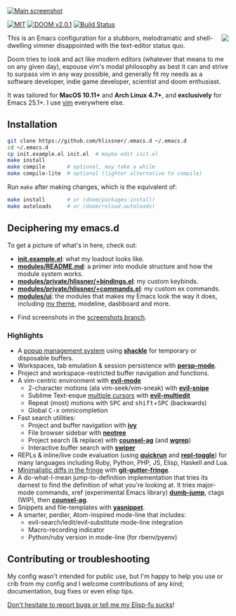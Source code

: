 [![Main screenshot](https://raw.githubusercontent.com/hlissner/.emacs.d/screenshots/main.png?raw=true)][sc]

[![MIT](https://img.shields.io/badge/license-MIT-green.svg)](./LICENSE)
[![DOOM v2.0.1](https://img.shields.io/badge/DOOM-v2.0.1-blue.svg)](./init.el)
[![Build Status](https://travis-ci.org/hlissner/.emacs.d.png?branch=v2)](https://travis-ci.org/hlissner/.emacs.d)

<a href="http://ultravioletbat.deviantart.com/art/Yay-Evil-111710573">
  <img src="https://raw.githubusercontent.com/hlissner/.emacs.d/screenshots/cacochan.png" align="right" />
</a>

This is an Emacs configuration for a stubborn, melodramatic and
shell-dwelling vimmer disappointed with the text-editor status quo.

Doom tries to look and act like modern editors (whatever that means to
me on any given day), espouse vim's modal philosophy as best it can and strive
to surpass vim in any way possible, and generally fit my needs as a software
developer, indie game developer, scientist and doom enthusiast.

It was tailored for **MacOS 10.11+** and **Arch Linux 4.7+**, and
**exclusively** for Emacs 25.1+. I use [vim] everywhere else.

## Installation

```bash
git clone https://github.com/hlissner/.emacs.d ~/.emacs.d
cd ~/.emacs.d
cp init.example.el init.el  # maybe edit init.el
make install
make compile       # optional, may take a while
make compile-lite  # optional (lighter alternative to compile)
```

Run `make` after making changes, which is the equivalent of:

```bash
make install       # or (doom/packages-install)
make autoloads     # or (doom/reload-autoloads)
```

## Deciphering my emacs.d

To get a picture of what's in here, check out:

* **[init.example.el](init.example.el)**: what my loadout looks like.
* **[modules/README.md](modules/README.md)**: a primer into module
  structure and how the module system works.
* **[modules/private/hlissner/+bindings.el](modules/private/hlissner/+bindings.el)**:
  my custom keybinds.
* **[modules/private/hlissner/+commands.el](modules/private/hlissner/+commands.el)**:
  my custom ex commands.
* **[modules/ui](modules/ui)**: the modules that makes my Emacs look
  the way it does, including [my theme][doom-theme], modeline,
  dashboard and more.
+ Find screenshots in the [screenshots branch][sc].

### Highlights

* A [popup management system](core/core-popups.el) using **[shackle]**
  for temporary or disposable buffers.
* Workspaces, tab emulation & session persistence with
  **[persp-mode]**.
* Project and workspace-restricted buffer navigation and functions.
* A vim-centric environment with **[evil-mode]**
  * 2-character motions (ala vim-seek/vim-sneak) with **[evil-snipe]**
  * Sublime Text-esque [multiple cursors][sc-multiedit] with
    **[evil-multiedit]**
  * Repeat (most) motions with <kbd>SPC</kbd> and
    <kbd>shift</kbd>+<kbd>SPC</kbd> (backwards)
  * Global <kbd>C-x</kbd> omnicompletion
* Fast search utilities:
  * Project and buffer navigation with **[ivy]**
  * File browser sidebar with **[neotree]**
  * Project search (& replace) with **[counsel-ag]** (and **[wgrep]**)
  * Interactive buffer search with **[swiper]**
* REPLs & inline/live code evaluation (using **[quickrun]** and
  **[repl-toggle]**) for many languages including Ruby, Python, PHP,
  JS, Elisp, Haskell and Lua.
* [Minimalistic diffs in the fringe][sc-diffs] with **[git-gutter-fringe]**.
* A do-what-I-mean jump-to-definition implementation that tries its
  darnest to find the definition of what you're looking at. It tries
  major-mode commands, xref (experimental Emacs library)
  **[dumb-jump]**, ctags (WIP), then **[counsel-ag]**.
* Snippets and file-templates with **[yasnippet]**.
* A smarter, perdier, Atom-inspired mode-line that includes:
  * evil-search/iedit/evil-substitute mode-line integration
  * Macro-recording indicator
  * Python/ruby version in mode-line (for rbenv/pyenv)

## Contributing or troubleshooting

My config wasn't intended for public use, but I'm happy to help you
use or crib from my config and I welcome contributions of any kind;
documentation, bug fixes or even elisp tips.

[Don't hesitate to report bugs or tell me my Elisp-fu sucks](https://github.com/hlissner/.emacs.d/issues/new)!


[yay-evil]: http://ultravioletbat.deviantart.com/art/Yay-Evil-111710573
[Cask]: https://github.com/cask/cask

[company-mode]: https://melpa.org/#/company
[counsel-ag]: https://melpa.org/#/counsel
[dumb-jump]: https://melpa.org/#/dumb-jump
[evil-mode]: https://melpa.org/#/evil
[evil-multiedit]: https://melpa.org/#/evil-multiedit
[evil-snipe]: https://melpa.org/#/evil-snipe
[git-gutter-fringe]: https://melpa.org/#/git-gutter-fringe
[ivy]: https://melpa.org/#/ivy
[neotree]: https://melpa.org/#/neotree
[quickrun]: https://melpa.org/#/quickrun
[repl-toggle]: https://melpa.org/#/repl-toggle
[shackle]: https://melpa.org/#/shackle
[swiper]: https://melpa.org/#/swiper
[wgrep]: https://melpa.org/#/wgrep
[persp-mode]: https://melpa.org/#/persp-mode
[yasnippet]: https://melpa.org/#/yasnippet

[sc]: https://github.com/hlissner/.emacs.d/tree/screenshots
[sc-diffs]: https://github.com/hlissner/.emacs.d/blob/screenshots/git-gutter.png?raw=true
[sc-multiedit]: https://raw.githubusercontent.com/hlissner/evil-multiedit/screenshots/main.gif?raw=true
[vim]: https://github.com/hlissner/.vim
[doom-theme]: https://github.com/hlissner/emacs-doom-theme
